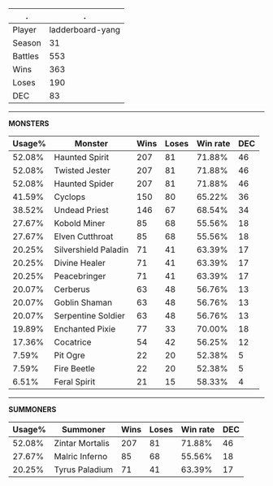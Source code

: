 .|.
|-|-
Player|ladderboard-yang
Season|31
Battles|553
Wins|363
Loses|190
DEC|83

---
**MONSTERS**

Usage%|Monster|Wins|Loses|Win rate|DEC|
-|-|-|-|-|-|
52.08%|Haunted Spirit|207|81|71.88%|46|
52.08%|Twisted Jester|207|81|71.88%|46|
52.08%|Haunted Spider|207|81|71.88%|46|
41.59%|Cyclops|150|80|65.22%|36|
38.52%|Undead Priest|146|67|68.54%|34|
27.67%|Kobold Miner|85|68|55.56%|18|
27.67%|Elven Cutthroat|85|68|55.56%|18|
20.25%|Silvershield Paladin|71|41|63.39%|17|
20.25%|Divine Healer|71|41|63.39%|17|
20.25%|Peacebringer|71|41|63.39%|17|
20.07%|Cerberus|63|48|56.76%|13|
20.07%|Goblin Shaman|63|48|56.76%|13|
20.07%|Serpentine Soldier|63|48|56.76%|13|
19.89%|Enchanted Pixie|77|33|70.00%|18|
17.36%|Cocatrice|54|42|56.25%|12|
7.59%|Pit Ogre|22|20|52.38%|5|
7.59%|Fire Beetle|22|20|52.38%|5|
6.51%|Feral Spirit|21|15|58.33%|4|

---
**SUMMONERS**

Usage%|Summoner|Wins|Loses|Win rate|DEC|
-|-|-|-|-|-|
52.08%|Zintar Mortalis|207|81|71.88%|46|
27.67%|Malric Inferno|85|68|55.56%|18|
20.25%|Tyrus Paladium|71|41|63.39%|17|
